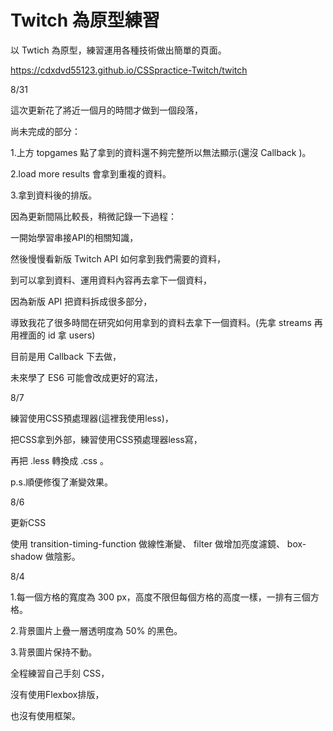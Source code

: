 # Twitch 為原型練習

以 Twtich 為原型，練習運用各種技術做出簡單的頁面。

https://cdxdvd55123.github.io/CSSpractice-Twitch/twitch


8/31

這次更新花了將近一個月的時間才做到一個段落，

尚未完成的部分：

1.上方 topgames 點了拿到的資料還不夠完整所以無法顯示(還沒 Callback )。

2.load more results 會拿到重複的資料。

3.拿到資料後的排版。

因為更新間隔比較長，稍微記錄一下過程：

一開始學習串接API的相關知識，

然後慢慢看新版 Twitch API 如何拿到我們需要的資料，

到可以拿到資料、運用資料內容再去拿下一個資料，

因為新版 API 把資料拆成很多部分，

導致我花了很多時間在研究如何用拿到的資料去拿下一個資料。(先拿 streams 再用裡面的 id 拿 users)

目前是用 Callback 下去做，

未來學了 ES6 可能會改成更好的寫法，

8/7

練習使用CSS預處理器(這裡我使用less)，

把CSS拿到外部，練習使用CSS預處理器less寫，

再把 .less 轉換成 .css 。

p.s.順便修復了漸變效果。


8/6

更新CSS 

使用  transition-timing-function 做線性漸變、 
      filter 做增加亮度濾鏡、 
      box-shadow 做陰影。

8/4

1.每一個方格的寬度為 300 px，高度不限但每個方格的高度一樣，一排有三個方格。

2.背景圖片上疊一層透明度為 50% 的黑色。

3.背景圖片保持不動。

全程練習自己手刻 CSS，

沒有使用Flexbox排版，

也沒有使用框架。

